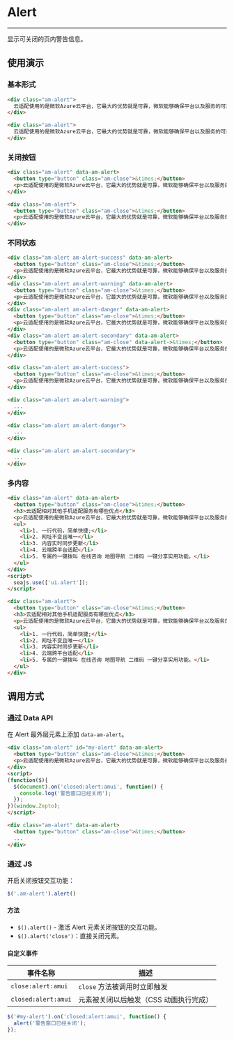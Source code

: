 # Alert
---

显示可关闭的页内警告信息。

## 使用演示

### 基本形式

`````html
<div class="am-alert">
  云适配使用的是微软Azure云平台，它最大的优势就是可靠，微软能够确保平台以及服务的可靠性和安全性。
</div>
`````
```html
<div class="am-alert">
  云适配使用的是微软Azure云平台，它最大的优势就是可靠，微软能够确保平台以及服务的可靠性和安全性。
</div>
```

### 关闭按钮

`````html
<div class="am-alert" data-am-alert>
  <button type="button" class="am-close">&times;</button>
  <p>云适配使用的是微软Azure云平台，它最大的优势就是可靠，微软能够确保平台以及服务的可靠性和安全性。</p>
</div>
`````
```html
<div class="am-alert">
  <button type="button" class="am-close">&times;</button>
  <p>云适配使用的是微软Azure云平台，它最大的优势就是可靠，微软能够确保平台以及服务的可靠性和安全性。</p>
</div>
```

### 不同状态

`````html
<div class="am-alert am-alert-success" data-am-alert>
  <button type="button" class="am-close">&times;</button>
  <p>云适配使用的是微软Azure云平台，它最大的优势就是可靠，微软能够确保平台以及服务的可靠性和安全性。</p>
</div>
<div class="am-alert am-alert-warning" data-am-alert>
  <button type="button" class="am-close">&times;</button>
  <p>云适配使用的是微软Azure云平台，它最大的优势就是可靠，微软能够确保平台以及服务的可靠性和安全性。</p>
</div>
<div class="am-alert am-alert-danger" data-am-alert>
  <button type="button" class="am-close">&times;</button>
  <p>云适配使用的是微软Azure云平台，它最大的优势就是可靠，微软能够确保平台以及服务的可靠性和安全性。</p>
</div>
<div class="am-alert am-alert-secondary" data-am-alert>
  <button type="button" class="am-close" data-alert->&times;</button>
  <p>云适配使用的是微软Azure云平台，它最大的优势就是可靠，微软能够确保平台以及服务的可靠性和安全性。</p>
</div>
`````
```html
<div class="am-alert am-alert-success">
  <button type="button" class="am-close">&times;</button>
  <p>云适配使用的是微软Azure云平台，它最大的优势就是可靠，微软能够确保平台以及服务的可靠性和安全性。</p>
</div>

<div class="am-alert am-alert-warning">
  ...
</div>

<div class="am-alert am-alert-danger">
  ...
</div>

<div class="am-alert am-alert-secondary">
  ...
</div>
```

### 多内容

`````html
<div class="am-alert" data-am-alert>
  <button type="button" class="am-close">&times;</button>
  <h3>云适配相对其他手机适配服务有哪些优点</h3>
  <p>云适配使用的是微软Azure云平台，它最大的优势就是可靠，微软能够确保平台以及服务的可靠性和安全性。</p>
  <ul>
  	<li>1. 一行代码，简单快捷;</li>
  	<li>2. 网址不变且唯一</li>
  	<li>3. 内容实时同步更新</li>
  	<li>4. 云端跨平台适配</li>
  	<li>5. 专属的一键拨叫 在线咨询 地图导航 二维码 一键分享实用功能。</li>
  </ul>
</div>
<script>
  seajs.use(['ui.alert']);
</script>
`````
```html
<div class="am-alert">
  <button type="button" class="am-close">&times;</button>
  <h3>云适配相对其他手机适配服务有哪些优点</h3>
  <p>云适配使用的是微软Azure云平台，它最大的优势就是可靠，微软能够确保平台以及服务的可靠性和安全性。</p>
  <ul>
  	<li>1. 一行代码，简单快捷;</li>
  	<li>2. 网址不变且唯一</li>
  	<li>3. 内容实时同步更新</li>
  	<li>4. 云端跨平台适配</li>
  	<li>5. 专属的一键拨叫 在线咨询 地图导航 二维码 一键分享实用功能。</li>
  </ul>
</div>
```

## 调用方式

### 通过 Data API

在 Alert 最外层元素上添加 `data-am-alert`。

`````html
<div class="am-alert" id="my-alert" data-am-alert>
  <button type="button" class="am-close">&times;</button>
  <p>云适配使用的是微软Azure云平台，它最大的优势就是可靠，微软能够确保平台以及服务的可靠性和安全性。</p>
</div>
<script>
(function($){
  $(document).on('closed:alert:amui', function() {
    console.log('警告窗口已经关闭');
  });
})(window.Zepto);
</script>
`````
```html
<div class="am-alert" data-am-alert>
  <button type="button" class="am-close">&times;</button>
  ...
</div>
```

### 通过 JS


开启关闭按钮交互功能：

```javascript
$('.am-alert').alert()
```

#### 方法

- `$().alert()` - 激活 Alert 元素关闭按钮的交互功能。
- `$().alert('close')`：直接关闭元素。

#### 自定义事件

<table class="am-table am-table-bd am-table-striped">
  <thead>
    <tr>
      <th>事件名称</th>
      <th>描述</th>
    </tr>
  </thead>
  <tbody>
    <tr>
      <td><code>close:alert:amui</code></td>
      <td><code>close</code> 方法被调用时立即触发</td>
    </tr>
    <tr>
      <td><code>closed:alert:amui</code></td>
      <td>元素被关闭以后触发（CSS 动画执行完成）</td>
    </tr>
  </tbody>
</table>

```js
$('#my-alert').on('closed:alert:amui', function() {
  alert('警告窗口已经关闭');
});
```
